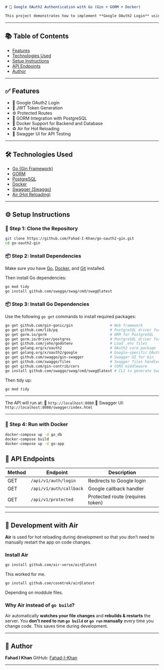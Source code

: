 ````markdown
# 🚀 Google OAuth2 Authentication with Go (Gin + GORM + Docker)

This project demonstrates how to implement **Google OAuth2 Login** using **Golang's Gin framework**, along with **PostgreSQL**, **Docker**, **JWT**, and **Swagger** for API documentation.
````
---

## 📚 Table of Contents

- [Features](#-features)
- [Technologies Used](#-technologies-used)
- [Setup Instructions](#-setup-instructions)
- [API Endpoints](#-api-endpoints)
- [Author](#-author)

---

## ✅ Features

- 🔐 Google OAuth2 Login
- 🧾 JWT Token Generation
- ⚙️ Protected Routes
- 🧵 GORM Integration with PostgreSQL
- 🔄 Docker Support for Backend and Database
- ♻️ Air for Hot Reloading
- 📘 Swagger UI for API Testing

---

## 🛠️ Technologies Used

- [Go (Gin Framework)](https://gin-gonic.com/)
- [GORM](https://gorm.io/)
- [PostgreSQL](https://www.postgresql.org/)
- [Docker](https://www.docker.com/)
- [Swagger (Swaggo)](https://github.com/swaggo/swag)
- [Air (Hot Reloading)](https://github.com/cosmtrek/air)

---

## ⚙️ Setup Instructions

### 📌 Step 1: Clone the Repository

```bash
git clone https://github.com/Fahad-I-Khan/go-oauth2-gin.git
cd go-oauth2-gin
````

### 📦 Step 2: Install Dependencies

Make sure you have [Go](https://go.dev/dl/), [Docker](https://www.docker.com/), and [Git](https://git-scm.com/) installed.

Then install Go dependencies:

```bash
go mod tidy
go install github.com/swaggo/swag/cmd/swag@latest
```

### 📦 Step 3: Install Go Dependencies

Use the following `go get` commands to install required packages:

```bash
go get github.com/gin-gonic/gin                 # Web framework
go get github.com/lib/pq                        # PostgreSQL driver for database connection
go get gorm.io/gorm                             # ORM for PostgreSQL
go get gorm.io/driver/postgres                  # PostgreSQL driver for GORM
go get github.com/joho/godotenv                 # Load .env files
go get golang.org/x/oauth2                      # OAuth2 core package
go get golang.org/x/oauth2/google               # Google-specific OAuth2 config
go get github.com/swaggo/gin-swagger            # Swagger UI for Gin
go get github.com/swaggo/files                  # Swagger files handler
go get github.com/gin-contrib/cors              # CORS middleware
go install github.com/swaggo/swag/cmd/swag@latest # CLI to generate Swagger docs
```

Then tidy up:

```bash
go mod tidy
```

---

The API will run at:
📌 `http://localhost:8080`
📘 Swagger UI: `http://localhost:8080/swagger/index.html`

---

### 🐳 Step 4: Run with Docker

```bash
docker-compose up -d go_db
docker-compose build
docker-compose up -d go-app
```

## 📮 API Endpoints

| Method | Endpoint                | Description                      |
| ------ | ----------------------- | -------------------------------- |
| GET    | `/api/v1/auth/login`    | Redirects to Google login        |
| GET    | `/api/v1/auth/callback` | Google callback handler          |
| GET    | `/api/v1/protected`     | Protected route (requires token) |

---

## 🔁 Development with Air

**Air** is used for hot reloading during development so that you don’t need to manually restart the app on code changes.

### Install Air

```bash
go install github.com/air-verse/air@latest
```
This  worked for me.
```bash
go install github.com/cosmtrek/air@latest
```
Depending on moddule files.


### Why Air instead of `go build`?

Air automatically **watches your file changes** and **rebuilds & restarts** the server. You **don't need to run `go build` or `go run` manually** every time you change code. This saves time during development.

---

## 👤 Author

**Fahad I Khan**
GitHub: [Fahad-I-Khan](https://github.com/Fahad-I-Khan)

---
